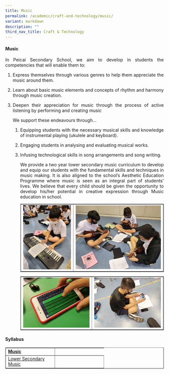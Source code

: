 ```yaml
---
title: Music
permalink: /academic/craft-and-technology/music/
variant: markdown
description: ""
third_nav_title: Craft & Technology
---
```

<h4><strong>Music</strong></h4>
<p></p><p align="justify">In Peicai Secondary School, we aim to develop in students the competencies that will enable them to:</p>
<ol>
<li><p align="justify">Express themselves through various genres to help them appreciate the music around them.
</p></li><li><p align="justify">Learn about basic music elements and concepts of rhythm and harmony through music creation.
</p></li><li><p align="justify">Deepen their appreciation for music through the process of active listening by performing and creating music
</p><p>We support these endeavours through…</p>
<ol>
<li><p align="justify">Equipping students with the necessary musical skills and knowledge of instrumental playing (ukulele and keyboard).
</p></li><li><p align="justify">Engaging students in analysing and evaluating musical works.
</p></li><li><p align="justify">Infusing technological skills in song arrangements and song writing.
</p><p></p><p align="justify">We provide a two year lower secondary music curriculum to develop and equip our students with the fundamental skills and techniques in music making. It is also aligned to the school’s Aesthetic Education Programme where music is seen as an integral part of students’ lives. We believe that every child should&nbsp;be given the opportunity to develop his/her potential in creative expression through Music education in school.</p>
<table style="border-collapse: collapse; width: 100%;" border="1">
<tbody>
<tr>
<td style="width: 37%;"><img src="/images/ct7.jpg"></td>
<td style="width: 63%;"><img src="/images/ct8.jpg"></td>
</tr>
</tbody>
</table>
<table style="border-collapse: collapse; width: 100%;" border="1">
<tbody>
<tr>
<td style="width: 50%;"><img src="/images/ct9.jpg"></td>
<td style="width: 50%;"><img src="/images/ct10.jpg"></td>
</tr>
</tbody>
</table></li></ol></li></ol>
<h4><strong>Syllabus</strong></h4>
<table style="border-collapse: collapse; width: 100%;" border="1">
<tbody>
<tr>
<td width="141"><strong><u>Music</u></strong></td>
</tr>
<tr>
<td width="141"><a href="https://www.moe.gov.sg/-/media/files/primary/2015musicteachingandlearningsyllabusprimaryandlowersecondary.ashx?la=en&amp;hash=41025D7E02879592E04790C645AF026FD33D64E9">Lower Secondary Music</a></td>
<td width="141">&nbsp;</td>
</tr></tbody></table>